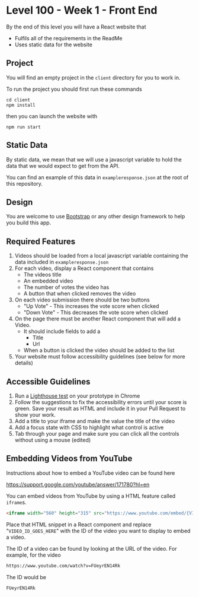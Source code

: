 # Level 100 - Week 1 - Front End

By the end of this level you will have a React website that

- Fulfils all of the requirements in the ReadMe
- Uses static data for the website

## Project

You will find an empty project in the `client` directory for you to work in.

To run the project you should first run these commands

```
cd client
npm install
```

then you can launch the website with

```
npm run start
```

## Static Data

By static data, we mean that we will use a javascript variable to hold the data that we would expect to get from the API.

You can find an example of this data in `exampleresponse.json` at the root of this repository.

## Design

You are welcome to use [Bootstrap](https://getbootstrap.com/docs/4.0/getting-started/introduction/) or any other design framework to help you build this app.

## Required Features

1. Videos should be loaded from a local javascript variable containing the data included in `exampleresponse.json`
2. For each video, display a React component that contains
   - The videos title
   - An embedded video
   - The number of votes the video has
   - A button that when clicked removes the video
3. On each video submission there should be two buttons
   - "Up Vote" - This increases the vote score when clicked
   - "Down Vote" - This decreases the vote score when clicked
4. On the page there must be another React component that will add a Video.
   - It should include fields to add a
     - Title
     - Url
   - When a button is clicked the video should be added to the list
5. Your website must follow accessibility guidelines (see below for more details)

## Accessible Guidelines

1. Run a [Lighthouse test](https://supercooldesign.co.uk/blog/how-to-run-a-lighthouse-audit) on your prototype in Chrome
2. Follow the suggestions to fix the accessibility errors until your score is green. Save your result as HTML and include it in your Pull Request to show your work.
3. Add a title to your iframe and make the value the title of the video
4. Add a focus state with CSS to highlight what control is active
5. Tab through your page and make sure you can click all the controls without using a mouse (edited)

## Embedding Videos from YouTube

Instructions about how to embed a YouTube video can be found here

https://support.google.com/youtube/answer/171780?hl=en

You can embed videos from YouTube by using a HTML feature called `iframe`s.

```HTML
<iframe width="560" height="315" src="https://www.youtube.com/embed/{VIDEO_ID_GOES_HERE}" title="YouTube video player" frameborder="0" allow="accelerometer; autoplay; clipboard-write; encrypted-media; gyroscope; picture-in-picture" allowfullscreen></iframe>
```

Place that HTML snippet in a React component and replace "`VIDEO_ID_GOES_HERE`" with the ID of the video you want to display to embed a video.

The ID of a video can be found by looking at the URL of the video. For example, for the video

```html
https://www.youtube.com/watch?v=FUeyrEN14Rk
```

The ID would be

```html
FUeyrEN14Rk
```

